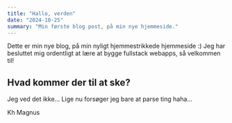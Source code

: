 ```yaml
---
title: "Hallo, verden"
date: "2024-10-25"
summary: "Min første blog post, på min nye hjemmeside."
---
```


Dette er min nye blog, på min nyligt hjemmestrikkede hjemmeside :)
Jeg har besluttet mig ordentligt at lære at bygge fullstack webapps, så velkommen til!

## Hvad kommer der til at ske?

Jeg ved det ikke... Lige nu forsøger jeg bare at parse ting haha...

Kh
Magnus
